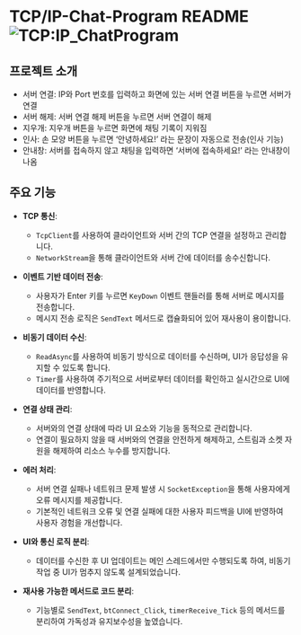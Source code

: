 TCP/IP-Chat-Program README
![TCP:IP_ChatProgram](https://github.com/user-attachments/assets/c272beb3-615d-4758-99d7-d18f2e412614)
=============

프로젝트 소개
----------
- 서버 연결: IP와 Port 번호를 입력하고 화면에 있는 서버 연결 버튼을 누르면 서버가 연결
- 서버 해제: 서버 연결 해제 버튼을 누르면 서버 연결이 해제
- 지우개: 지우개 버튼을 누르면 화면에 채팅 기록이 지워짐
- 인사: 손 모양 버튼을 누르면 ‘안녕하세요!’ 라는 문장이 자동으로 전송(인사 기능)
- 안내창: 서버를 접속하지 않고 채팅을 입력하면 ‘서버에 접속하세요!’ 라는 안내창이 나옴

## 주요 기능

- **TCP 통신**:
  - `TcpClient`를 사용하여 클라이언트와 서버 간의 TCP 연결을 설정하고 관리합니다.
  - `NetworkStream`을 통해 클라이언트와 서버 간에 데이터를 송수신합니다.

- **이벤트 기반 데이터 전송**:
  - 사용자가 Enter 키를 누르면 `KeyDown` 이벤트 핸들러를 통해 서버로 메시지를 전송합니다.
  - 메시지 전송 로직은 `SendText` 메서드로 캡슐화되어 있어 재사용이 용이합니다.

- **비동기 데이터 수신**:
  - `ReadAsync`를 사용하여 비동기 방식으로 데이터를 수신하며, UI가 응답성을 유지할 수 있도록 합니다.
  - `Timer`를 사용하여 주기적으로 서버로부터 데이터를 확인하고 실시간으로 UI에 데이터를 반영합니다.

- **연결 상태 관리**:
  - 서버와의 연결 상태에 따라 UI 요소와 기능을 동적으로 관리합니다.
  - 연결이 필요하지 않을 때 서버와의 연결을 안전하게 해제하고, 스트림과 소켓 자원을 해제하여 리소스 누수를 방지합니다.

- **에러 처리**:
  - 서버 연결 실패나 네트워크 문제 발생 시 `SocketException`을 통해 사용자에게 오류 메시지를 제공합니다.
  - 기본적인 네트워크 오류 및 연결 실패에 대한 사용자 피드백을 UI에 반영하여 사용자 경험을 개선합니다.

- **UI와 통신 로직 분리**:
  - 데이터를 수신한 후 UI 업데이트는 메인 스레드에서만 수행되도록 하여, 비동기 작업 중 UI가 멈추지 않도록 설계되었습니다.

- **재사용 가능한 메서드로 코드 분리**:
  - 기능별로 `SendText`, `btConnect_Click`, `timerReceive_Tick` 등의 메서드를 분리하여 가독성과 유지보수성을 높였습니다.
